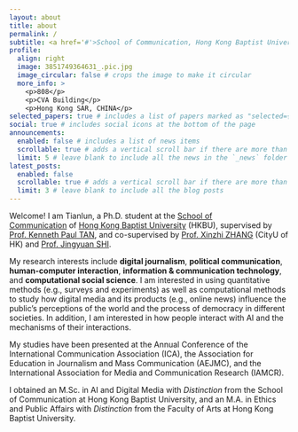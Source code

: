 ```yaml
---
layout: about
title: about
permalink: /
subtitle: <a href='#'>School of Communication, Hong Kong Baptist University</a>.
profile:
  align: right
  image: 3851749364631_.pic.jpg
  image_circular: false # crops the image to make it circular
  more_info: >
    <p>808</p>
    <p>CVA Building</p>
    <p>Hong Kong SAR, CHINA</p>
selected_papers: true # includes a list of papers marked as "selected={true}"
social: true # includes social icons at the bottom of the page
announcements:
  enabled: false # includes a list of news items
  scrollable: true # adds a vertical scroll bar if there are more than 3 news items
  limit: 5 # leave blank to include all the news in the `_news` folder
latest_posts:
  enabled: false
  scrollable: true # adds a vertical scroll bar if there are more than 3 new posts items
  limit: 3 # leave blank to include all the blog posts
---
```


Welcome! I am Tianlun, a Ph.D. student at the [School of Communication](https://www.comm.hkbu.edu.hk/comd-www/english/front/index.htm) of [Hong Kong Baptist University](https://www.hkbu.edu.hk) (HKBU), supervised by [Prof. Kenneth Paul TAN](https://www.kennethpaultan.net/), and co-supervised by [Prof. Xinzhi ZHANG](https://drxinzhizhang.com/) (CityU of HK) and [Prof. Jingyuan SHI](https://imd.hkbu.edu.hk/faculty-member/Dr-SHI-Jingyuan.html). 

My research interests include **digital journalism**, **political communication**, **human-computer interaction**, **information & communication technology**, and **computational social science**. I am interested in using quantitative methods (e.g., surveys and experiments) as well as computational methods to study how digital media and its products (e.g., online news) influence the public’s perceptions of the world and the process of democracy in different societies. In addition, I am interested in how people interact with AI and the mechanisms of their interactions. 

My studies have been presented at the Annual Conference of the International Communication Association (ICA), the Association for Education in Journalism and Mass Communication (AEJMC), and the International Association for Media and Communication Research (IAMCR). 

I obtained an M.Sc. in AI and Digital Media with *Distinction* from the School of Communication at Hong Kong Baptist University, and an M.A. in Ethics and Public Affairs with *Distinction* from the Faculty of Arts at Hong Kong Baptist University. 
